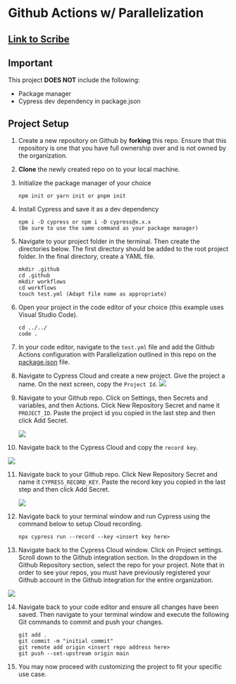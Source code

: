 # Github Actions w/ Parallelization

## [Link to Scribe](https://scribehow.com/shared/Github_Actions_wParallelization__mr9an2-PSNqWHJVF0l3PcA)

## Important
This project **DOES NOT** include the following: 
- Package manager 
- Cypress dev dependency in package.json
## Project Setup
1. Create a new repository on Github by **forking** this repo. Ensure that this repository is one that you have full ownership over and is not owned by the organization. 
2. **Clone** the newly created repo on to your local machine.
3. Initialize the package manager of your choice 
    ```
    npm init or yarn init or pnpm init
    ```
4. Install Cypress and save it as a dev dependency
    ```
    npm i -D cypress or npm i -D cypress@x.x.x 
    (Be sure to use the same command as your package manager)
    ```
5. Navigate to your project folder in the terminal. Then create the directories below. The first directory should be added to the root project folder. In the final directory, create a YAML file.
    ```
    mkdir .github
    cd .github
    mkdir workflows
    cd workflows
    touch test.yml (Adapt file name as appropriate)
    ```
6. Open your project in the code editor of your choice (this example uses Visual Studio Code). 
    ```
    cd ../../
    code .
    ```
7. In your code editor, navigate to the `test.yml` file and add the Github Actions configuration with Parallelization outlined in this repo on the [package.json](https://github.com/jbeck-007/Github-Actions/blob/main/package.json) file.
8. Navigate to Cypress Cloud and create a new project. Give the project a name. On the next screen, copy the `Project Id`. 
    ![](https://colony-recorder.s3.amazonaws.com/files/2023-05-01/71990244-d901-437f-b241-89a4352164f9/stack_animation.webp)
    
9. Navigate to your Github repo. Click on Settings, then Secrets and variables, and then Actions. Click New Repository Secret and name it `PROJECT_ID`. Paste the project id you copied in the last step and then click Add Secret. 

    ![](https://colony-recorder.s3.amazonaws.com/files/2023-05-01/4e61d2ca-9c8b-4ad1-8fe7-c1b2cb713196/stack_animation.webp)

10. Navigate back to the Cypress Cloud and copy the `record key`. 

![](https://ajeuwbhvhr.cloudimg.io/colony-recorder.s3.amazonaws.com/files/2023-05-01/3988dcef-020c-4352-80de-eae8ec33bc28/user_cropped_screenshot.jpeg?tl_px=927,484&br_px=2420,1324&sharp=0.8&width=560&wat_scale=50&wat=1&wat_opacity=1&wat_gravity=northwest&wat_url=https://colony-recorder.s3.amazonaws.com/images/watermarks/EC4899_standard.png&wat_pad=262,139)

11. Navigate back to your Github repo. Click New Repository Secret and name it `CYPRESS_RECORD_KEY`. Paste the record key you copied in the last step and then click Add Secret. 

    ![](https://colony-recorder.s3.amazonaws.com/files/2023-05-01/07813813-1d60-4d37-880b-d423905fcfdb/stack_animation.webp)

12. Navigate back to your terminal window and run Cypress using the command below to setup Cloud recording. 
    ```
    npx cypress run --record --key <insert key here>
    ```
13. Navigate back to the Cypress Cloud window. Click on Project settings. Scroll down to the Github integration section. In the dropdown in the Github Repository section, select the repo for your project. Note that in order to see your repos, you must have previously registered your Github account in the Github integration for the entire organization. 

![](https://colony-recorder.s3.amazonaws.com/files/2023-05-01/093b356e-0199-4aae-b9ee-f45328c66e39/stack_animation.webp)

14. Navigate back to your code editor and ensure all changes have been saved. Then navigate to your terminal window and execute the following Git commands to commit and push your changes.
    ```
    git add .
    git commit -m "initial commit"
    git remote add origin <insert repo address here>
    git push --set-upstream origin main
    ```
15. You may now proceed with customizing the project to fit your specific use case. 




